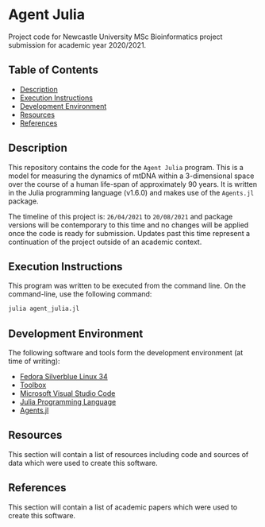 # Agent Julia

Project code for Newcastle University MSc Bioinformatics project
submission for academic year 2020/2021.

## Table of Contents

- [Description](#description)
- [Execution Instructions](#execution-instructions)
- [Development Environment](#development-environment)
- [Resources](#resources)
- [References](#references)

## Description

This repository contains the code for the `Agent Julia` program. This is
a model for measuring the dynamics of mtDNA within a 3-dimensional space
over the course of a human life-span of approximately 90 years. It is
written in the Julia programming language (v1.6.0) and makes use of the
`Agents.jl` package.

The timeline of this project is: `26/04/2021` to `20/08/2021` and
package versions will be contemporary to this time and no changes will
be applied once the code is ready for submission. Updates past this
time represent a continuation of the project outside of an academic
context.

## Execution Instructions

This program was written to be executed from the command line. On the
command-line, use the following command:

```bash
julia agent_julia.jl
```

## Development Environment

The following software and tools form the development environment (at
time of writing):

- [Fedora Silverblue Linux 34](https://silverblue.fedoraproject.org/)
- [Toolbox](https://github.com/containers/toolbox)
- [Microsoft Visual Studio Code](https://code.visualstudio.com/)
- [Julia Programming Language](https://julialang.org/)
- [Agents.jl](https://juliadynamics.github.io/Agents.jl/stable/)

## Resources

This section will contain a list of resources including code and
sources of data which were used to create this software.

## References

This section will contain a list of academic papers which were used to
create this software.
